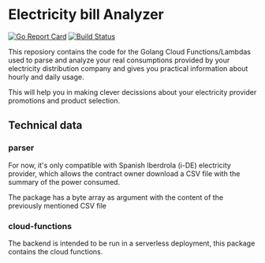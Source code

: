 # Electricity bill Analyzer

[![Go Report Card](https://goreportcard.com/badge/github.com/mtenrero/electricity-bill-analyzer)](https://goreportcard.com/report/github.com/mtenrero/electricity-bill-analyzer)
[![Build Status](https://travis-ci.org/mtenrero/electricity-bill-analyzer.svg?branch=master)](https://travis-ci.org/mtenrero/electricity-bill-analyzer)

This reposiory contains the code for the Golang Cloud Functions/Lambdas used to parse and analyze your real consumptions provided by your electricity distribution company and gives you practical information about hourly and daily usage.

This will help you in making clever decissions about your electricity provider promotions and product selection.

## Technical data

### parser

For now, it's only compatible with Spanish Iberdrola (i-DE) electricity provider, which allows the contract owner download a CSV file with the summary of the power consumed.

The package has a byte array as argument with the content of the previously mentioned CSV file

### cloud-functions

The backend is intended to be run in a serverless deployment, this package contains the cloud functions.